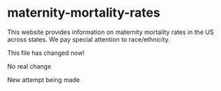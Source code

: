 # maternity-mortality-rates
This website provides information on maternity mortality rates in the US across states. We pay special attention to race/ethnicity.



This file has changed now!

No real change

New attempt being made